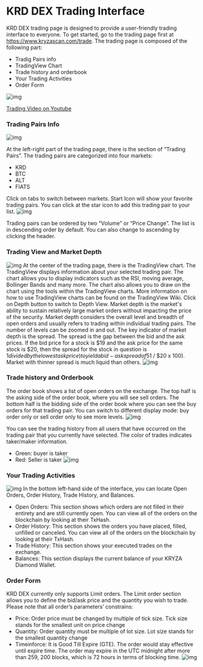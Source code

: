 #  KRD DEX Trading Interface


KRD DEX trading page is designed to provide a user-friendly trading interface to everyone. To get started, go to the trading page first at https://www.kryzascan.com/trade. The trading page is composed of the following part:

* Tradig Pairs info
* TradingView Chart
* Trade history and orderbook
* Your Trading Activities
* Order Form

![img](../assets/trading-interface/trading-page.png)

[Trading Video on Youtube](https://www.youtube.com/watch?v=cZmEOpMQ_k0)

### Trading Pairs Info
![img](../assets/trading-interface/pairs.png)

At the left-right part of the trading page, there is the section of “Trading Pairs”. The trading pairs are categorized into four markets:
- KRD
- BTC
- ALT
- FIATS

Click on tabs to switch between markets.
Start Icon will show your favorite trading pairs.  You can click at the star icon to add this trading pair to your list.
![img](../assets/trading-interface/trading-page.png)

Trading pairs can be ordered by two “Volume” or “Price Change”. The list is in descending order by default. You can also change to ascending by clicking the header.

### Trading View and Market Depth

![img](../assets/trading-interface/tv.png)
At the center of the trading page, there is the TradingView chart. The TradingView displays information about your selected trading pair. The chart allows you to display indicators such as the RSI, moving average, Bollinger Bands and many more. The chart also allows you to draw on the chart using the tools within the TradingView charts. More information on how to use TradingView charts can be found on the TradingView Wiki.
Click on Depth button to switch to Depth View.
Market depth is the market's ability to sustain relatively large market orders without impacting the price of the security. Market depth considers the overall level and breadth of open orders and usually refers to trading within individual trading pairs. The number of levels can be zoomed in and out.
The key indicator of market depth is the spread. The spread is the gap between the bid and the ask prices. If the bid price for a stock is $19 and the ask price for the same stock is $20, then the spread for the stock in question is $1 divided by the lowest ask price) to yield a bid-ask spread of 5% ($1 / $20 x 100). Market with thinner spread is much liquid than others.
![img](../assets/trading-interface/depth.png)

### Trade history and Orderbook
The order book shows a list of open orders on the exchange. The top half is the asking side of the order book, where you will see sell orders. The bottom half is the bidding side of the order book where you can see the buy orders for that trading pair. You can switch to different display mode: buy order only or sell order only to see more levels.
![img](../assets/trading-interface/order.png)

You can see the trading history from all users that have occurred on the trading pair that you currently have selected. The color of trades indicates taker/maker information.
* Green: buyer is taker
* Red: Seller is taker
![img](../assets/trading-interface/trades.png)

### Your Trading Activities

![img](../assets/trading-interface/activity.png)
In the bottom left-hand side of the interface, you can locate Open Orders, Order History, Trade History, and Balances.
- Open Orders: This section shows which orders are not filled in their entirety and are still currently open. You can view all of the orders on the blockchain by looking at their TxHash.
- Order History: This section shows the orders you have placed, filled, unfilled or canceled. You can view all of the orders on the blockchain by looking at their TxHash.
- Trade History: This section shows your executed trades on the exchange.
- Balances: This section displays the current balance of your KRYZA Diamond Wallet.

### Order Form
KRD DEX currently only supports Limit orders. The Limit order section allows you to define the bid/ask price and the quantity you wish to trade. Please note that all order’s parameters’ constrains:
* Price:  Order price must be changed by multiple of tick size. Tick size stands for the smallest unit on price change
* Quantity: Order quantity must be multiple of lot size.  Lot size stands for the smallest quantity change
* Timeinforce: It is Good Till Expire (GTE). The order would stay effective until expire time. The order may expire in the UTC midnight after more than 259, 200 blocks, which is 72 hours in terms of blocking time.
![img](../assets/trading-interface/form.png)

